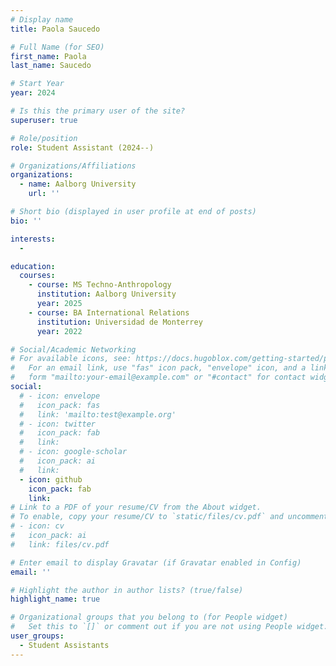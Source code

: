```yaml
---
# Display name
title: Paola Saucedo 

# Full Name (for SEO)
first_name: Paola
last_name: Saucedo

# Start Year
year: 2024

# Is this the primary user of the site?
superuser: true

# Role/position
role: Student Assistant (2024--)

# Organizations/Affiliations
organizations:
  - name: Aalborg University
    url: ''

# Short bio (displayed in user profile at end of posts)
bio: ''

interests:
  - 

education:
  courses:
    - course: MS Techno-Anthropology
      institution: Aalborg University
      year: 2025
    - course: BA International Relations
      institution: Universidad de Monterrey
      year: 2022

# Social/Academic Networking
# For available icons, see: https://docs.hugoblox.com/getting-started/page-builder/#icons
#   For an email link, use "fas" icon pack, "envelope" icon, and a link in the
#   form "mailto:your-email@example.com" or "#contact" for contact widget.
social:
  # - icon: envelope
  #   icon_pack: fas
  #   link: 'mailto:test@example.org'
  # - icon: twitter
  #   icon_pack: fab
  #   link:
  # - icon: google-scholar
  #   icon_pack: ai
  #   link: 
  - icon: github
    icon_pack: fab
    link: 
# Link to a PDF of your resume/CV from the About widget.
# To enable, copy your resume/CV to `static/files/cv.pdf` and uncomment the lines below.
# - icon: cv
#   icon_pack: ai
#   link: files/cv.pdf

# Enter email to display Gravatar (if Gravatar enabled in Config)
email: ''

# Highlight the author in author lists? (true/false)
highlight_name: true

# Organizational groups that you belong to (for People widget)
#   Set this to `[]` or comment out if you are not using People widget.
user_groups:
  - Student Assistants
---
```

